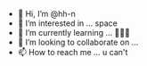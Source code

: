 - 👋 Hi, I’m @hh-n
- 👀 I’m interested in ... space
- 🌱 I’m currently learning ... 👨🏼‍⚕️
- 💞️ I’m looking to collaborate on ...
- 📫 How to reach me ... u can't

<!---
